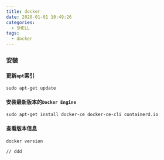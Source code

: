 ```yaml
---
title: docker
date: 2020-01-01 10:49:26
categories:
  - SHELL
tags:
  - docker
---
```


### 安装

#### 更新`apt`索引

```
sudo apt-get update
```

#### 安装最新版本的`Docker Engine`

```
sudo apt-get install docker-ce docker-ce-cli containerd.io

```

#### 查看版本信息

```
docker version

// ddd 

```
